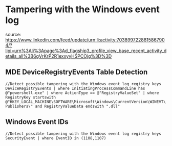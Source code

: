# Tampering with the Windows event log

source: https://www.linkedin.com/feed/update/urn:li:activity:7038997228815867904/?lipi=urn%3Ali%3Apage%3Ad_flagship3_profile_view_base_recent_activity_details_all%3B6gVrKrP2R1exxyyHSPCOjg%3D%3D

## MDE DeviceRegistryEvents Table Detection
`//Detect possible tampering with the Windows event log registry keys
DeviceRegistryEvents
| where InitiatingProcessCommandLine has @"powershell.exe"
| where ActionType == @"RegistryValueSet"
| where RegistryKey startswith @"HKEY_LOCAL_MACHINE\SOFTWARE\Microsoft\Windows\CurrentVersion\WINEVT\Publishers\" and RegistryValueData endswith ".dll"`

## Windows Event IDs
`//Detect possible tampering with the Windows event log registry keys
SecurityEvent
| where EventID in (1108,1107)`
